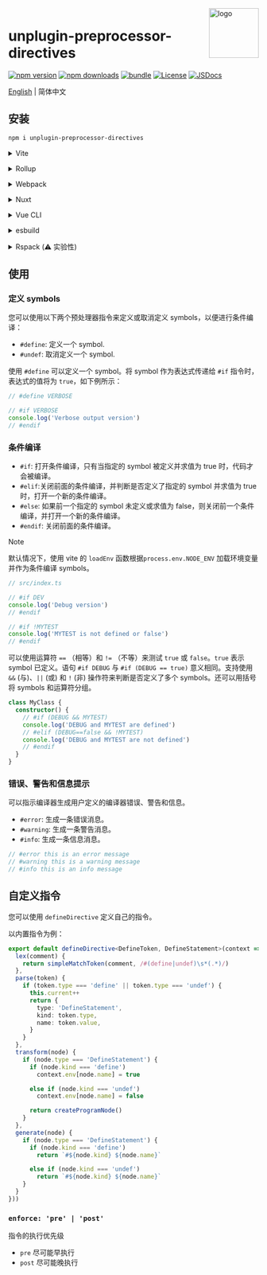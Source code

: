 <img src="assets/logo.svg" alt="logo" width="100" height="100" align="right" />

# unplugin-preprocessor-directives

[![npm version][npm-version-src]][npm-version-href]
[![npm downloads][npm-downloads-src]][npm-downloads-href]
[![bundle][bundle-src]][bundle-href]
[![License][license-src]][license-href]
[![JSDocs][jsdocs-src]][jsdocs-href]

[English](./README.md) | 简体中文

## 安装

```bash
npm i unplugin-preprocessor-directives
```

<details>
<summary>Vite</summary><br>

```ts
// vite.config.ts
import PreprocessorDirectives from 'unplugin-preprocessor-directives/vite'

export default defineConfig({
  plugins: [
    PreprocessorDirectives({ /* options */ }),
  ],
})
```

Example: [`playground/`](./playground/)

<br></details>

<details>
<summary>Rollup</summary><br>

```ts
// rollup.config.js
import PreprocessorDirectives from 'unplugin-preprocessor-directives/rollup'

export default {
  plugins: [
    PreprocessorDirectives({ /* options */ }),
  ],
}
```

<br></details>

<details>
<summary>Webpack</summary><br>

```ts
// webpack.config.js
module.exports = {
  /* ... */
  plugins: [
    require('unplugin-preprocessor-directives/webpack')({ /* options */ })
  ]
}
```

<br></details>

<details>
<summary>Nuxt</summary><br>

```ts
// nuxt.config.js
export default defineNuxtConfig({
  modules: [
    ['unplugin-preprocessor-directives/nuxt', { /* options */ }],
  ],
})
```

> This module works for both Nuxt 2 and [Nuxt Vite](https://github.com/nuxt/vite)

<br></details>

<details>
<summary>Vue CLI</summary><br>

```ts
// vue.config.js
module.exports = {
  configureWebpack: {
    plugins: [
      require('unplugin-preprocessor-directives/webpack')({ /* options */ }),
    ],
  },
}
```

<br></details>

<details>
<summary>esbuild</summary><br>

```ts
// esbuild.config.js
import { build } from 'esbuild'
import PreprocessorDirectives from 'unplugin-preprocessor-directives/esbuild'

build({
  plugins: [PreprocessorDirectives()],
})
```

<br></details>

<details>
<summary>Rspack (⚠️ 实验性)</summary><br>

```ts
// rspack.config.js
module.exports = {
  plugins: [
    require('unplugin-preprocessor-directives/rspack')({ /* options */ }),
  ],
}
```

<br></details>

## 使用

### 定义 symbols

您可以使用以下两个预处理器指令来定义或取消定义 symbols，以便进行条件编译：

- `#define`: 定义一个 symbol.
- `#undef`: 取消定义一个 symbol.

使用 `#define` 可以定义一个 symbol。将 symbol 作为表达式传递给 `#if` 指令时，表达式的值将为 `true`，如下例所示：

```ts
// #define VERBOSE

// #if VERBOSE
console.log('Verbose output version')
// #endif
```

### 条件编译

- `#if`: 打开条件编译，只有当指定的 symbol 被定义并求值为 true 时，代码才会被编译。
- `#elif`:关闭前面的条件编译，并判断是否定义了指定的 symbol 并求值为 true 时，打开一个新的条件编译。
- `#else`: 如果前一个指定的 symbol 未定义或求值为 false，则关闭前一个条件编译，并打开一个新的条件编译。
- `#endif`: 关闭前面的条件编译。

> [!NOTE]
> 默认情况下，使用 vite 的 `loadEnv` 函数根据`process.env.NODE_ENV` 加载环境变量并作为条件编译 symbols。

```ts
// src/index.ts

// #if DEV
console.log('Debug version')
// #endif

// #if !MYTEST
console.log('MYTEST is not defined or false')
// #endif
```

可以使用运算符 `==` （相等）和 `!=` （不等）来测试 `true` 或 `false`。`true` 表示 symbol 已定义。语句 `#if DEBUG` 与 `#if (DEBUG == true)` 意义相同。支持使用 `&&` (与)、`||` (或) 和 `!` (非) 操作符来判断是否定义了多个 symbols。还可以用括号将 symbols 和运算符分组。

```ts
class MyClass {
  constructor() {
    // #if (DEBUG && MYTEST)
    console.log('DEBUG and MYTEST are defined')
    // #elif (DEBUG==false && !MYTEST)
    console.log('DEBUG and MYTEST are not defined')
    // #endif
  }
}
```
### 错误、警告和信息提示

可以指示编译器生成用户定义的编译器错误、警告和信息。

- `#error`: 生成一条错误消息。
- `#warning`: 生成一条警告消息。
- `#info`: 生成一条信息消息。

```ts
// #error this is an error message
// #warning this is a warning message
// #info this is an info message
```

## 自定义指令

您可以使用 `defineDirective` 定义自己的指令。

以内置指令为例：

```ts
export default defineDirective<DefineToken, DefineStatement>(context => ({
  lex(comment) {
    return simpleMatchToken(comment, /#(define|undef)\s*(.*)/)
  },
  parse(token) {
    if (token.type === 'define' || token.type === 'undef') {
      this.current++
      return {
        type: 'DefineStatement',
        kind: token.type,
        name: token.value,
      }
    }
  },
  transform(node) {
    if (node.type === 'DefineStatement') {
      if (node.kind === 'define')
        context.env[node.name] = true

      else if (node.kind === 'undef')
        context.env[node.name] = false

      return createProgramNode()
    }
  },
  generate(node) {
    if (node.type === 'DefineStatement') {
      if (node.kind === 'define')
        return `#${node.kind} ${node.name}`

      else if (node.kind === 'undef')
        return `#${node.kind} ${node.name}`
    }
  }
}))
```

### `enforce: 'pre' | 'post'`

指令的执行优先级

- `pre` 尽可能早执行
- `post` 尽可能晚执行

[npm-version-src]: https://img.shields.io/npm/v/unplugin-preprocessor-directives?style=flat&colorA=18181B&colorB=F0DB4F
[npm-version-href]: https://npmjs.com/package/unplugin-preprocessor-directives
[npm-downloads-src]: https://img.shields.io/npm/dm/unplugin-preprocessor-directives?style=flat&colorA=18181B&colorB=F0DB4F
[npm-downloads-href]: https://npmjs.com/package/unplugin-preprocessor-directives
[bundle-src]: https://img.shields.io/bundlephobia/minzip/unplugin-preprocessor-directives?style=flat&colorA=18181B&colorB=F0DB4F
[bundle-href]: https://bundlephobia.com/result?p=unplugin-preprocessor-directives
[license-src]: https://img.shields.io/github/license/kejunmao/unplugin-preprocessor-directives.svg?style=flat&colorA=18181B&colorB=F0DB4F
[license-href]: https://github.com/kejunmao/unplugin-preprocessor-directives/blob/main/LICENSE
[jsdocs-src]: https://img.shields.io/badge/jsDocs.io-reference-18181B?style=flat&colorA=18181B&colorB=F0DB4F
[jsdocs-href]: https://www.jsdocs.io/package/unplugin-preprocessor-directives
